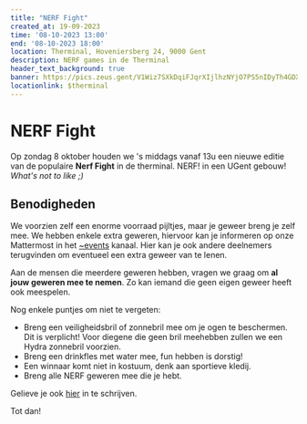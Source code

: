 ```yaml
---
title: "NERF Fight"
created_at: 19-09-2023 
time: '08-10-2023 13:00' 
end: '08-10-2023 18:00' 
location: Therminal, Hoveniersberg 24, 9000 Gent
description: NERF games in de Therminal
header_text_background: true 
banner: https://pics.zeus.gent/V1Wiz7SXkDqiFJqrXIjlhzNYjO7PS5nIDyTh4GDX.jpg
locationlink: $therminal
---
```


# NERF Fight

Op zondag 8 oktober houden we 's middags vanaf 13u een nieuwe editie van de populaire **Nerf Fight** in de therminal. NERF! in een UGent gebouw! *What's not to like ;)* 

## Benodigheden

We voorzien zelf een enorme voorraad pijltjes, maar je geweer breng je zelf mee.
We hebben enkele extra geweren, hiervoor kan je informeren op onze Mattermost in
het [~events][events] kanaal. Hier kan je ook andere deelnemers terugvinden om eventueel een extra geweer van te lenen.

Aan de mensen die meerdere geweren hebben, vragen we graag om **al jouw geweren mee te nemen**. Zo kan iemand die geen eigen geweer heeft ook meespelen.

Nog enkele puntjes om niet te vergeten:

- Breng een veiligheidsbril of zonnebril mee om je ogen te beschermen. Dit is verplicht! Voor diegene die geen bril meehebben zullen we een Hydra zonnebril voorzien.
- Breng een drinkfles met water mee, fun hebben is dorstig!
- Een winnaar komt niet in kostuum, denk aan sportieve kledij.
- Breng alle NERF geweren mee die je hebt.

Gelieve je ook [hier][nerf] in te schrijven.

Tot dan!

[events]: https://mattermost.zeus.gent/zeus/channels/events
[nerf]: https://event.student.ugent.be/events/386

